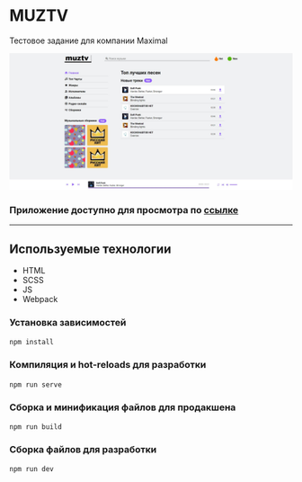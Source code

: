 # MUZTV

Тестовое задание для компании Maximal

![](Muztv.jpg)

### Приложение доступно для просмотра по [ссылке](https://besovmusic.github.io/Maximal-text/app/)

---

## Используемые технологии

-   HTML
-   SCSS
-   JS
-   Webpack

### Установка зависимостей

```
npm install
```

### Компиляция и hot-reloads для разработки

```
npm run serve
```

### Сборка и минификация файлов для продакшена

```
npm run build
```

### Сборка файлов для разработки

```
npm run dev
```
